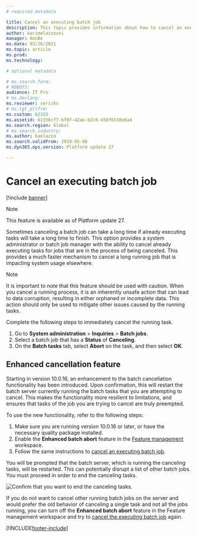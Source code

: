 ```yaml
---
# required metadata

title: Cancel an executing batch job
description: This topic provides information about how to cancel an executing batch job.
author: karimelazzouni
manager: AnnBe
ms.date: 03/26/2021
ms.topic: article
ms.prod: 
ms.technology: 

# optional metadata

# ms.search.form: 
# ROBOTS: 
audience: IT Pro
# ms.devlang: 
ms.reviewer: sericks
# ms.tgt_pltfrm: 
ms.custom: 62333
ms.assetid: 6135bcf7-bf8f-42ae-b2c6-458f6538e6a4
ms.search.region: Global
# ms.search.industry: 
ms.author: kaelazzo
ms.search.validFrom: 2019-05-08
ms.dyn365.ops.version: Platform update 27

---
```


# <a id="legacy-abort"></a>Cancel an executing batch job
[!include [banner](../includes/banner.md)]

> [!NOTE] 
> This feature is available as of Platform update 27.

Sometimes canceling a batch job can take a long time if already executing tasks will take a long time to finish. This option provides a system administrator or batch job manager with the ability to cancel already executing tasks for jobs that are in the process of being canceled. This provides a much faster mechanism to cancel a long running job that is impacting system usage elsewhere.

>[!NOTE]
> It is important to note that this feature should be used with caution. When you cancel a running process, it is an inherently unsafe action that can lead to data corruption, resulting in either orphaned or incomplete data. This action should only be used to mitigate other issues caused by the running tasks.

Complete the following steps to immediately cancel the running task.

1. Go to **System administration** \> **Inquiries** \> **Batch jobs**.
2. Select a batch job that has a **Status** of **Canceling**.
3. On the **Batch tasks** tab, select **Abort** on the task, and then select **OK**.

## Enhanced cancellation feature
Starting in version 10.0.16, an enhancement to the batch cancellation functionality has been introduced. Upon confirmation, this will restart the batch server currently running the batch tasks that you are attempting to cancel. This makes the functionality more resilient to limitations, and ensures that tasks of the job you are trying to cancel are truly preempted.

To use the new functionality, refer to the following steps:

1. Make sure you are running version 10.0.16 or later, or have the necessary quality package installed.
2. Enable the **Enhanced batch abort** feature in the [Feature management](https://docs.microsoft.com/dynamics365/fin-ops-core/fin-ops/get-started/feature-management/feature-management-overview) workspace.
3. Follow the same instructions to [cancel an executing batch job](#legacy-abort).
 
You will be prompted that the batch server, which is running the canceling tasks, will be restarted. This can potentially disrupt a list of other batch jobs. You must proceed in order to end the canceling tasks.

![Confirm that you want to end the canceling tasks.](https://user-images.githubusercontent.com/7556912/112464897-ba820680-8d6c-11eb-871a-e1aff1d82665.png)

If you do not want to cancel other running batch jobs on the server and would prefer the old behavior of canceling a single task and not all the jobs running, you can turn off the **Enhanced batch abort** feature in the Feature management workspace and try to [cancel the executing batch job](#legacy-abort) again.


[!INCLUDE[footer-include](../../../includes/footer-banner.md)]
